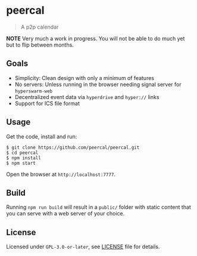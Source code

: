 # peercal

> A p2p calendar

**NOTE** Very much a work in progress. You will not be able to do much yet but to flip between months.

## Goals

* Simplicity: Clean design with only a minimum of features
* No servers: Unless running in the browser needing signal server for `hyperswarm-web`
* Decentralized event data via `hyperdrive` and `hyper://` links
* Support for ICS file format

## Usage

Get the code, install and run:

```
$ git clone https://github.com/peercal/peercal.git
$ cd peercal
$ npm install
$ npm start
```

Open the browser at `http://localhost:7777`.

## Build

Running `npm run build` will result in a `public/` folder with static content that you can serve with a web server of your choice.

## License

Licensed under `GPL-3.0-or-later`, see [LICENSE](./LICENSE) file for details.

